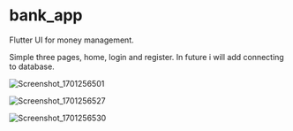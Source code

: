 # bank_app

Flutter UI for money management.

Simple three pages, home, login and register. In future i will add connecting to database.

![Screenshot_1701256501](https://github.com/poteznyszymon/Flutter_bankapp_loginregister_page/assets/77408864/4d6fd8d9-7fc6-4323-91fd-fa5cf89ab1f8)

![Screenshot_1701256527](https://github.com/poteznyszymon/Flutter_bankapp_loginregister_page/assets/77408864/113de067-f8ac-4b5f-99f2-09785cafe820)

![Screenshot_1701256530](https://github.com/poteznyszymon/Flutter_bankapp_loginregister_page/assets/77408864/20025fdd-33c8-409d-a6d7-a4cb9c83bb0f)
